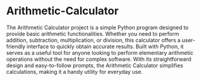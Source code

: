 # Arithmetic-Calculator

The Arithmetic Calculator project is a simple Python program designed to provide basic arithmetic functionalities. Whether you need to perform addition, subtraction, multiplication, or division, this calculator offers a user-friendly interface to quickly obtain accurate results. Built with Python, it serves as a useful tool for anyone looking to perform elementary arithmetic operations without the need for complex software. With its straightforward design and easy-to-follow prompts, the Arithmetic Calculator simplifies calculations, making it a handy utility for everyday use.
